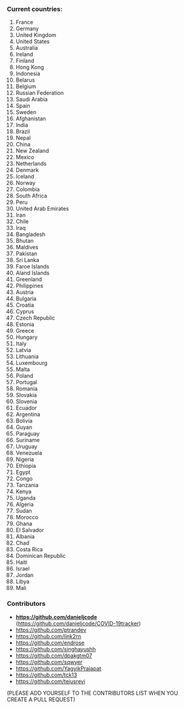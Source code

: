 ### Current countries:
1. France
2. Germany
3. United Kingdom
4. United States
5. Australia
6. Ireland
7. Finland
8. Hong Kong
9. Indonesia
10. Belarus
11. Belgium
12. Russian Federation
13. Saudi Arabia
14. Spain
15. Sweden
16. Afghanistan
17. India
18. Brazil
19. Nepal
20. China
21. New Zealand
22. Mexico
23. Netherlands
24. Denmark
25. Iceland
26. Norway
27. Colombia
28. South Africa
29. Peru
30. United Arab Emirates
31. Iran
32. Chile
33. Iraq
34. Bangladesh
35. Bhutan
36. Maldives
37. Pakistan
38. Sri Lanka
39. Faroe Islands
40. Aland Islands
41. Greenland
42. Philippines
43. Austria
44. Bulgaria
45. Croatia
46. Cyprus
47. Czech Republic
48. Estonia
49. Greece
50. Hungary
51. Italy
52. Latvia
53. Lithuania
54. Luxembourg
55. Malta
56. Poland
57. Portugal
58. Romania
59. Slovakia
60. Slovenia
61. Ecuador
62. Argentina
63. Bolivia
64. Guyan
65. Paraguay
66. Suriname
67. Uruguay
68. Venezuela
69. Nigeria
70. Ethiopia
71. Egypt
72. Congo
73. Tanzania
74. Kenya
75. Uganda
76. Algeria
77. Sudan
78. Morocco
79. Ghana
80. El Salvador
81. Albania
82. Chad
83. Costa Rica
84. Dominican Republic
85. Haiti
86. Israel
87. Jordan
88. Libya
89. Mali

### Contributors

- **https://github.com/danieljcode** (https://github.com/danieljcode/COVID-19tracker)
- https://github.com/ptrandev
- https://github.com/link2rn
- https://github.com/endrose
- https://github.com/singhayushh
- https://github.com/dpakgtm07
- https://github.com/sqwyer
- https://github.com/YagyikPrajapat
- https://github.com/tck13
- https://github.com/tejusrevi

(PLEASE ADD YOURSELF TO THE CONTRIBUTORS LIST WHEN YOU CREATE A PULL REQUEST)
